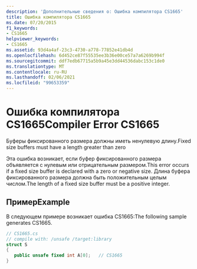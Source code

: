```yaml
---
description: 'Дополнительные сведения о: Ошибка компилятора CS1665'
title: Ошибка компилятора CS1665
ms.date: 07/20/2015
f1_keywords:
- CS1665
helpviewer_keywords:
- CS1665
ms.assetid: 93d4a4af-23c3-4730-a778-77852e41db4d
ms.openlocfilehash: 6d452ce87f55535ee3b36e00ce57a7a6269b994f
ms.sourcegitcommit: ddf7edb67715a5b9a45e3dd44536dabc153c1de0
ms.translationtype: MT
ms.contentlocale: ru-RU
ms.lasthandoff: 02/06/2021
ms.locfileid: "99653359"
---
```

# <a name="compiler-error-cs1665"></a><span data-ttu-id="81326-103">Ошибка компилятора CS1665</span><span class="sxs-lookup"><span data-stu-id="81326-103">Compiler Error CS1665</span></span>

<span data-ttu-id="81326-104">Буферы фиксированного размера должны иметь ненулевую длину.</span><span class="sxs-lookup"><span data-stu-id="81326-104">Fixed size buffers must have a length greater than zero</span></span>  
  
 <span data-ttu-id="81326-105">Эта ошибка возникает, если буфер фиксированного размера объявляется с нулевым или отрицательным размером.</span><span class="sxs-lookup"><span data-stu-id="81326-105">This error occurs if a fixed size buffer is declared with a zero or negative size.</span></span> <span data-ttu-id="81326-106">Длина буфера фиксированного размера должна быть положительным целым числом.</span><span class="sxs-lookup"><span data-stu-id="81326-106">The length of a fixed size buffer must be a positive integer.</span></span>  
  
## <a name="example"></a><span data-ttu-id="81326-107">Пример</span><span class="sxs-lookup"><span data-stu-id="81326-107">Example</span></span>  

 <span data-ttu-id="81326-108">В следующем примере возникает ошибка CS1665:</span><span class="sxs-lookup"><span data-stu-id="81326-108">The following sample generates CS1665.</span></span>  
  
```csharp  
// CS1665.cs  
// compile with: /unsafe /target:library  
struct S  
{
   public unsafe fixed int A[0];   // CS1665  
}  
```
